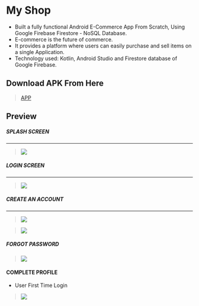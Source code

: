# My Shop

* Built a fully functional Android E-Commerce App From Scratch, Using Google Firebase Firestore - NoSQL Database.
* E-commerce is the future of commerce.
* It provides a platform where users can easily purchase and sell items on a single Application.
* Technology used: Kotlin, Android Studio and Firestore database of Google Firebase.

## Download APK From Here

> [APP](https://github.com/harshitmody72/MyShopPlace/blob/master/app/app-debug.apk?raw=true)
> 

## Preview

##### SPLASH SCREEN
---
> ![](https://github.com/harshitmody72/MyShopPlace/blob/master/ScreenShot/1.png)
> 

##### LOGIN SCREEN
---
> ![](https://github.com/harshitmody72/MyShopPlace/blob/master/ScreenShot/2.png)
> 

##### CREATE AN ACCOUNT
---
> ![](https://github.com/harshitmody72/MyShopPlace/blob/master/ScreenShot/5.png)

> ![](https://github.com/harshitmody72/MyShopPlace/blob/master/ScreenShot/6.png)


##### FORGOT PASSWORD
> ![](https://github.com/harshitmody72/MyShopPlace/blob/master/ScreenShot/3.png)

#### COMPLETE PROFILE
* User First Time Login
> ![](https://github.com/harshitmody72/MyShopPlace/blob/master/ScreenShot/7.png)
> 
